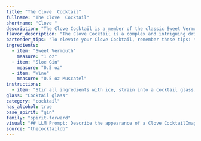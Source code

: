 ```yaml
---
title: "The Clove  Cocktail"
fullname: "The Clove  Cocktail"
shortname: "Clove "
description: "The Clove Cocktail is a member of the classic Sweet Vermouth cocktail family, often featuring bittersweet liqueurs like sloe gin.  Though its exact origin is unknown, its combination of botanicals and sweet-tart flavors suggests a mid-19th century origin, possibly from a London or New York bar. "
flavor_description: "The Clove Cocktail is a complex and intriguing drink.  The sweetness of the vermouth balances the tartness of the sloe gin, creating a rich, fruity base. The wine adds a subtle layer of complexity, enhancing the berry notes from the sloe gin.  A hint of clove lingers on the palate, adding a warm, spiced dimension. "
bartender_tips: "To elevate your Clove Cocktail, remember these tips: * **Chill all ingredients** - This ensures a refreshing, well-balanced drink. * **Use quality vermouth** - A good vermouth adds complexity and depth. * **Muddle fresh cloves** -  This brings out the spice and aroma of the clove. * **Stir gently** - Avoid over-mixing to preserve the delicate flavors. * **Garnish with a lemon twist** - The citrus brightens the cocktail and adds a touch of elegance. "
ingredients:
  - item: "Sweet Vermouth"
    measure: "1 oz"
  - item: "Sloe Gin"
    measure: "0.5 oz"
  - item: "Wine"
    measure: "0.5 oz Muscatel"
instructions:
  - item: "Stir all ingredients with ice, strain into a cocktail glass, and serve."
glass: "Cocktail glass"
category: "cocktail"
has_alcohol: true
base_spirit: "gin"
family: "spirit-forward"
visual: "## LLM Prompt: Describe the appearance of a Clove CocktailImagine a **Clove Cocktail**, a sophisticated concoction made with **sweet vermouth, sloe gin, and wine**.  **Describe its visual attributes:*** **Color:** Is it a deep ruby red, a warm amber, or something more subtle and nuanced?* **Clarity:** Is it crystal clear, or does it have a gentle haze?* **Texture:** Is it silky smooth, or does it have a slight viscosity?* **Garnish:** Does it feature a simple twist of citrus, a sprig of herbs, or a more elaborate design?**Focus on the details that convey its complexity and elegance.** "
source: "thecocktaildb"
---
```


